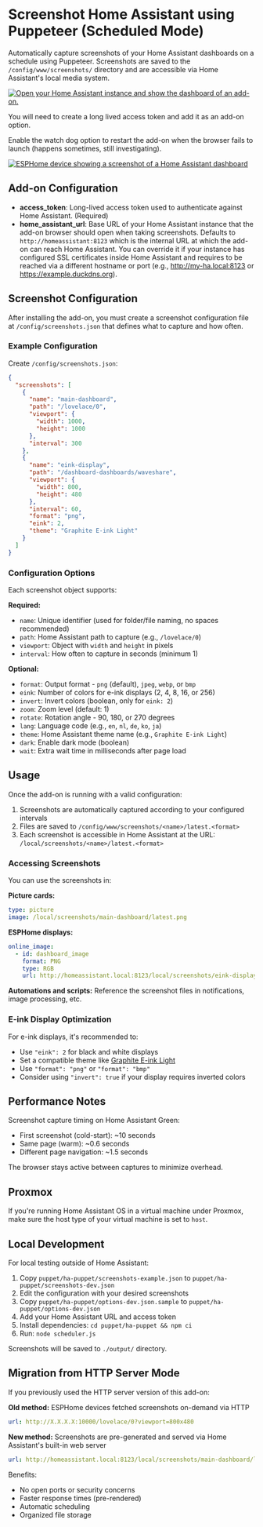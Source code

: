 # Screenshot Home Assistant using Puppeteer (Scheduled Mode)

Automatically capture screenshots of your Home Assistant dashboards on a schedule using Puppeteer. Screenshots are saved to the `/config/www/screenshots/` directory and are accessible via Home Assistant's local media system.

[![Open your Home Assistant instance and show the dashboard of an add-on.](https://my.home-assistant.io/badges/supervisor_addon.svg)](https://my.home-assistant.io/redirect/supervisor_addon/?addon=0f1cc410_puppet&repository_url=https%3A%2F%2Fgithub.com%2Fballoob%2Fhome-assistant-addons)

You will need to create a long lived access token and add it as an add-on option.

Enable the watch dog option to restart the add-on when the browser fails to launch (happens sometimes, still investigating).

[![ESPHome device showing a screenshot of a Home Assistant dashboard](https://raw.githubusercontent.com/balloob/home-assistant-addons/main/puppet/example/screenshot.jpg)](./example/)

## Add-on Configuration

- **access_token**: Long-lived access token used to authenticate against Home Assistant. (Required)
- **home_assistant_url**: Base URL of your Home Assistant instance that the add-on browser should open when taking screenshots. Defaults to `http://homeassistant:8123` which is the internal URL at which the add-on can reach Home Assistant. You can override it if your instance has configured SSL certificates inside Home Assistant and requires to be reached via a different hostname or port (e.g., http://my-ha.local:8123 or https://example.duckdns.org).

## Screenshot Configuration

After installing the add-on, you must create a screenshot configuration file at `/config/screenshots.json` that defines what to capture and how often.

### Example Configuration

Create `/config/screenshots.json`:

```json
{
  "screenshots": [
    {
      "name": "main-dashboard",
      "path": "/lovelace/0",
      "viewport": {
        "width": 1000,
        "height": 1000
      },
      "interval": 300
    },
    {
      "name": "eink-display",
      "path": "/dashboard-dashboards/waveshare",
      "viewport": {
        "width": 800,
        "height": 480
      },
      "interval": 60,
      "format": "png",
      "eink": 2,
      "theme": "Graphite E-ink Light"
    }
  ]
}
```

### Configuration Options

Each screenshot object supports:

**Required:**
- `name`: Unique identifier (used for folder/file naming, no spaces recommended)
- `path`: Home Assistant path to capture (e.g., `/lovelace/0`)
- `viewport`: Object with `width` and `height` in pixels
- `interval`: How often to capture in seconds (minimum 1)

**Optional:**
- `format`: Output format - `png` (default), `jpeg`, `webp`, or `bmp`
- `eink`: Number of colors for e-ink displays (2, 4, 8, 16, or 256)
- `invert`: Invert colors (boolean, only for `eink: 2`)
- `zoom`: Zoom level (default: 1)
- `rotate`: Rotation angle - 90, 180, or 270 degrees
- `lang`: Language code (e.g., `en`, `nl`, `de`, `ko`, `ja`)
- `theme`: Home Assistant theme name (e.g., `Graphite E-ink Light`)
- `dark`: Enable dark mode (boolean)
- `wait`: Extra wait time in milliseconds after page load

## Usage

Once the add-on is running with a valid configuration:

1. Screenshots are automatically captured according to your configured intervals
2. Files are saved to `/config/www/screenshots/<name>/latest.<format>`
3. Each screenshot is accessible in Home Assistant at the URL: `/local/screenshots/<name>/latest.<format>`

### Accessing Screenshots

You can use the screenshots in:

**Picture cards:**
```yaml
type: picture
image: /local/screenshots/main-dashboard/latest.png
```

**ESPHome displays:**
```yaml
online_image:
  - id: dashboard_image
    format: PNG
    type: RGB
    url: http://homeassistant.local:8123/local/screenshots/eink-display/latest.png
```

**Automations and scripts:**
Reference the screenshot files in notifications, image processing, etc.

### E-ink Display Optimization

For e-ink displays, it's recommended to:
- Use `"eink": 2` for black and white displays
- Set a compatible theme like [Graphite E-ink Light](https://github.com/TilmanGriesel/graphite?tab=readme-ov-file#e-ink-themes)
- Use `"format": "png"` or `"format": "bmp"`
- Consider using `"invert": true` if your display requires inverted colors

## Performance Notes

Screenshot capture timing on Home Assistant Green:
- First screenshot (cold-start): ~10 seconds
- Same page (warm): ~0.6 seconds
- Different page navigation: ~1.5 seconds

The browser stays active between captures to minimize overhead.

## Proxmox

If you're running Home Assistant OS in a virtual machine under Proxmox, make sure the host type of your virtual machine is set to `host`.

## Local Development

For local testing outside of Home Assistant:

1. Copy `puppet/ha-puppet/screenshots-example.json` to `puppet/ha-puppet/screenshots-dev.json`
2. Edit the configuration with your desired screenshots
3. Copy `puppet/ha-puppet/options-dev.json.sample` to `puppet/ha-puppet/options-dev.json`
4. Add your Home Assistant URL and access token
5. Install dependencies: `cd puppet/ha-puppet && npm ci`
6. Run: `node scheduler.js`

Screenshots will be saved to `./output/` directory.

## Migration from HTTP Server Mode

If you previously used the HTTP server version of this add-on:

**Old method:** ESPHome devices fetched screenshots on-demand via HTTP
```yaml
url: http://X.X.X.X:10000/lovelace/0?viewport=800x480
```

**New method:** Screenshots are pre-generated and served via Home Assistant's built-in web server
```yaml
url: http://homeassistant.local:8123/local/screenshots/main-dashboard/latest.png
```

Benefits:
- No open ports or security concerns
- Faster response times (pre-rendered)
- Automatic scheduling
- Organized file storage
